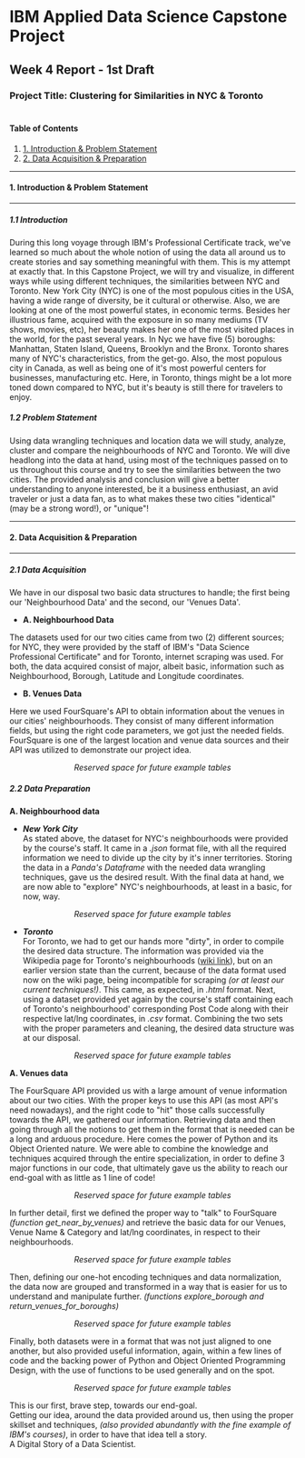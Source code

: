 
# IBM Applied Data Science Capstone Project
## Week 4 Report - 1st Draft

### Project Title: Clustering for Similarities in NYC & Toronto<br><br>
#### Table of Contents
1. [1. Introduction & Problem Statement](#PartOne)
2. [2. Data Acquisition & Preparation](#PartTwo)

<a id='PartOne'></a>
****
#### 1. Introduction & Problem Statement
****

##### 1.1 Introduction
During this long voyage through IBM's Professional Certificate track, we've learned so much about the whole notion of using the data all around us to create stories and say something meaningful with them. This is my attempt at exactly that.
In this Capstone Project, we will try and visualize, in different ways while using different techniques, the similarities between NYC and Toronto.
New York City (NYC) is one of the most populous cities in the USA, having a wide range of diversity, be it cultural or otherwise. Also, we are looking at one of the most powerful states, in economic terms. Besides her illustrious fame, acquired with the exposure in so many mediums (TV shows, movies, etc), her beauty makes her one of the most visited places in the world, for the past several years. In Nyc we have five (5) boroughs: Manhattan, Staten Island, Queens, Brooklyn and the Bronx.
Toronto shares many of NYC's characteristics, from the get-go. Also, the most populous city in Canada, as well as being one of it's most powerful centers for businesses, manufacturing etc. Here, in Toronto, things might be a lot more toned down compared to NYC, but it's beauty is still there for travelers to enjoy.

##### 1.2 Problem Statement
Using data wrangling techniques and location data we will study, analyze, cluster and compare the neighbourhoods of NYC and Toronto. We will dive headlong into the data at hand, using most of the techniques passed on to us throughout this course and try to see the similarities between the two cities.
The provided analysis and conclusion will give a better understanding to anyone interested, be it a business enthusiast, an avid traveler or just a data fan, as to what makes these two cities "identical" (may be a strong word!), or "unique"!

<a id='PartTwo'></a>
*****
#### 2. Data Acquisition & Preparation
*****

##### 2.1 Data Acquisition
We have in our disposal two basic data structures to handle; the first being our 'Neighbourhood Data' and the second, our 'Venues Data'.
- **A. Neighbourhood Data**

The datasets used for our two cities came from two (2) different sources; for NYC, they were provided by the staff of IBM's "Data Science Professional Certificate" and for Toronto, internet scraping was used. For both, the data acquired consist of major, albeit basic, information such as Neighbourhood, Borough, Latitude and Longitude coordinates.
- **B. Venues Data**

Here we used FourSquare's API to obtain information about the venues in our cities' neighbourhoods. They consist of many different information fields, but using the right code parameters, we got just the needed fields. FourSquare is one of the largest location and venue data sources and their API was utilized to demonstrate our project idea.
<center><i>Reserved space for future example tables</i></center>

##### 2.2 Data Preparation


**A. Neighbourhood data**  
 - ***New York City***  
 As stated above, the dataset for NYC's neighbourhoods were provided by the course's staff. It came in a <i>.json</i> format file, with all the required information we need to divide up the city by it's inner territories. Storing the data in a <i>Panda's Dataframe</i> with the needed data wrangling techniques, gave us the desired result. With the final data at hand, we are now able to "explore" NYC's neighbourhoods, at least in a basic, for now, way.


 <center><i>Reserved space for future example tables</i></center>

 - ***Toronto***  
 For Toronto, we had to get our hands more "dirty", in order to compile the desired data structure. The information was provided via the Wikipedia page for Toronto's neighbourhoods ([wiki link](https://en.wikipedia.org/w/index.php?title=List_of_postal_codes_of_Canada:_M&oldid=942851379)), but on an earlier version state than the current, because of the data format used now on the wiki page, being incompatible for scraping <i>(or at least our current techniques!)</i>. This came, as expected, in <i>.html</i> format. Next, using a dataset provided yet again by the course's staff containing each of Toronto's neighbourhood' corresponding Post Code along with their respective lat/lng coordinates, in <i>.csv</i> format. Combining the two sets with the proper parameters and cleaning, the desired data structure was at our disposal.


 <center><i>Reserved space for future example tables</i></center>

**A. Venues data**  

The FourSquare API provided us with a large amount of venue information about our two cities. With the proper keys to use this API (as most API's need nowadays), and the right code to "hit" those calls successfully towards the API, we gathered our information.
Retrieving data and then going through all the notions to get them in the format that is needed can be a long and arduous procedure. Here comes the power of Python and its Object Oriented nature. We were able to combine the knowledge and techniques acquired through the entire specialization, in order to define 3 major functions in our code, that ultimately gave us the ability to reach our end-goal with as little as 1 line of code!


 <center><i>Reserved space for future example tables</i></center>

In further detail, first we defined the proper way to "talk" to FourSquare <i>(function get_near_by_venues)</i> and retrieve the basic data for our Venues, Venue Name & Category and lat/lng coordinates, in respect to their neighbourhoods.


 <center><i>Reserved space for future example tables</i></center>

Then, defining our one-hot encoding techniques and data normalization, the data now are grouped and transformed in a way that is easier for us to understand and manipulate further. <i>(functions explore_borough and return_venues_for_boroughs)</i>


 <center><i>Reserved space for future example tables</i></center>

Finally, both datasets were in a format that was not just aligned to one another, but also provided useful information, again, within a few lines of code and the backing power of Python and Object Oriented Programming Design, with the use of functions to be used generally and on the spot.


 <center><i>Reserved space for future example tables</i></center>

This is our first, brave step, towards our end-goal.    
Getting our idea, around the data provided around us, then using the proper skillset and techniques, <i>(also provided abundantly with the fine example of IBM's courses)</i>, in order to have that idea tell a story.  
A Digital Story of a Data Scientist.


```python

```
